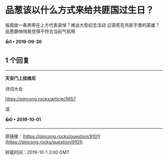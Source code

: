 # 品葱该以什么方式来给共匪国过生日？ 

版面放一条黑带在上方代表哀悼？推出大型纪念活动 记录死在共匪手里的英雄？品葱静悄悄我觉得不符合当前气氛啊 

**👍1 • 2019-09-30**

## 1 个回复

---
**天安门上挂维尼**

诗词大会

https://pincong.rocks/article/5657

请 

**👍0 • 2019-10-01**

---
原链接：[https://pincong.rocks/question/9101](https://pincong.rocks/question/9101)

转载时间：2019-10-1 3:00 GMT